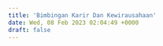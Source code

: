 ```yaml
---
title: 'Bimbingan Karir Dan Kewirausahaan'
date: Wed, 08 Feb 2023 02:04:49 +0000
draft: false
---
```


